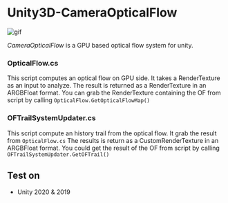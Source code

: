 # Unity3D-CameraOpticalFlow
![gif](https://i.imgur.com/m3ZFjz2.gif)

*CameraOpticalFlow* is a GPU based optical flow system for unity.

### OpticalFlow.cs
This script computes an optical flow on GPU side.
It takes a RenderTexture as an input to analyze.
The result is returned as a RenderTexture in an ARGBFloat format.
You can grab the RenderTexture containing the OF from script by calling ```OpticalFlow.GetOpticalFlowMap()```

### OFTrailSystemUpdater.cs
This script compute an history trail from the optical flow.
It grab the result from ```OpticalFlow.cs```
The results is return as a CustomRenderTexture in an ARGBFloat format.
You could get the result of the OF from script by calling ```OFTrailSystemUpdater.GetOFTrail()```


Test on
-------
* Unity 2020 & 2019
